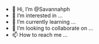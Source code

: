 - 👋 Hi, I’m @Savannahph
- 👀 I’m interested in ...
- 🌱 I’m currently learning ...
- 💞️ I’m looking to collaborate on ...
- 📫 How to reach me ...

<!---
Savannahph/Savannahph is a ✨ special ✨ repository because its `README.md` (this file) appears on your GitHub profile.
You can click the Preview link to take a look at your changes.
--->
